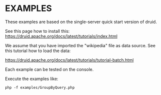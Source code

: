 # EXAMPLES

These examples are based on the single-server quick start version of druid.

See this page how to install this: https://druid.apache.org/docs/latest/tutorials/index.html 

We assume that you have imported the "wikipedia" file as data source. See
this tutorial how to load the data:

https://druid.apache.org/docs/latest/tutorials/tutorial-batch.html  


Each example can be tested on the console.

Execute the examples like:

```
php -f examples/GroupByQuery.php
```

 

